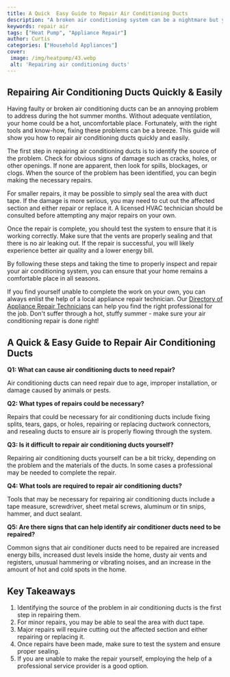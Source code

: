 ```yaml
---
title: A Quick  Easy Guide to Repair Air Conditioning Ducts
description: "A broken air conditioning system can be a nightmare but you can fix your own ducts with these quick and easy tips Learn how to repair your air conditioning ducts with this comprehensive guide"
keywords: repair air
tags: ["Heat Pump", "Appliance Repair"]
author: Curtis
categories: ["Household Appliances"]
cover: 
 image: /img/heatpump/43.webp
 alt: 'Repairing air conditioning ducts'
---
```

## Repairing Air Conditioning Ducts Quickly & Easily
Having faulty or broken air conditioning ducts can be an annoying problem to address during the hot summer months. Without adequate ventilation, your home could be a hot, uncomfortable place. Fortunately, with the right tools and know-how, fixing these problems can be a breeze. This guide will show you how to repair air conditioning ducts quickly and easily.

The first step in repairing air conditioning ducts is to identify the source of the problem. Check for obvious signs of damage such as cracks, holes, or other openings. If none are apparent, then look for spills, blockages, or clogs. When the source of the problem has been identified, you can begin making the necessary repairs.

For smaller repairs, it may be possible to simply seal the area with duct tape. If the damage is more serious, you may need to cut out the affected section and either repair or replace it. A licensed HVAC technician should be consulted before attempting any major repairs on your own.

Once the repair is complete, you should test the system to ensure that it is working correctly. Make sure that the vents are properly sealing and that there is no air leaking out. If the repair is successful, you will likely experience better air quality and a lower energy bill.

By following these steps and taking the time to properly inspect and repair your air conditioning system, you can ensure that your home remains a comfortable place in all seasons. 

If you find yourself unable to complete the work on your own, you can always enlist the help of a local appliance repair technician. Our [Directory of Appliance Repair Technicians](./pages/appliance-repair-technicians) can help you find the right professional for the job. Don't suffer through a hot, stuffy summer - make sure your air conditioning repair is done right!

## A Quick & Easy Guide to Repair Air Conditioning Ducts

**Q1: What can cause air conditioning ducts to need repair?**

Air conditioning ducts can need repair due to age, improper installation, or damage caused by animals or pests.

**Q2: What types of repairs could be necessary?**

Repairs that could be necessary for air conditioning ducts include fixing splits, tears, gaps, or holes, repairing or replacing ductwork connectors, and resealing ducts to ensure air is properly flowing through the system.

**Q3: Is it difficult to repair air conditioning ducts yourself?**

Repairing air conditioning ducts yourself can be a bit tricky, depending on the problem and the materials of the ducts. In some cases a professional may be needed to complete the repair.

**Q4: What tools are required to repair air conditioning ducts?**

Tools that may be necessary for repairing air conditioning ducts include a tape measure, screwdriver, sheet metal screws, aluminum or tin snips, hammer, and duct sealant.

**Q5: Are there signs that can help identify air conditioner ducts need to be repaired?**

Common signs that air conditioner ducts need to be repaired are increased energy bills, increased dust levels inside the home, dusty air vents and registers, unusual hammering or vibrating noises, and an increase in the amount of hot and cold spots in the home.

## Key Takeaways
1. Identifying the source of the problem in air conditioning ducts is the first step in repairing them. 
2. For minor repairs, you may be able to seal the area with duct tape. 
3. Major repairs will require cutting out the affected section and either repairing or replacing it. 
4. Once repairs have been made, make sure to test the system and ensure proper sealing. 
5. If you are unable to make the repair yourself, employing the help of a professional service provider is a good option.
